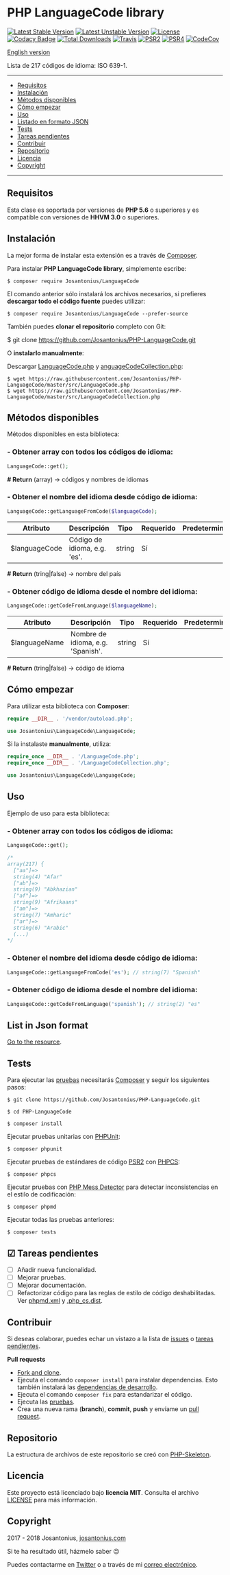 # PHP LanguageCode library

[![Latest Stable Version](https://poser.pugx.org/josantonius/LanguageCode/v/stable)](https://packagist.org/packages/josantonius/LanguageCode) [![Latest Unstable Version](https://poser.pugx.org/josantonius/LanguageCode/v/unstable)](https://packagist.org/packages/josantonius/LanguageCode) [![License](https://poser.pugx.org/josantonius/LanguageCode/license)](LICENSE) [![Codacy Badge](https://api.codacy.com/project/badge/Grade/5e3ca0b3edd2415d92d2262afb491d47)](https://www.codacy.com/app/Josantonius/PHP-LanguageCode?utm_source=github.com&amp;utm_medium=referral&amp;utm_content=Josantonius/PHP-LanguageCode&amp;utm_campaign=Badge_Grade) [![Total Downloads](https://poser.pugx.org/josantonius/LanguageCode/downloads)](https://packagist.org/packages/josantonius/LanguageCode) [![Travis](https://travis-ci.org/Josantonius/PHP-LanguageCode.svg)](https://travis-ci.org/Josantonius/PHP-LanguageCode) [![PSR2](https://img.shields.io/badge/PSR-2-1abc9c.svg)](http://www.php-fig.org/psr/psr-2/) [![PSR4](https://img.shields.io/badge/PSR-4-9b59b6.svg)](http://www.php-fig.org/psr/psr-4/) [![CodeCov](https://codecov.io/gh/Josantonius/PHP-LanguageCode/branch/master/graph/badge.svg)](https://codecov.io/gh/Josantonius/PHP-LanguageCode)

[English version](README.md)

Lista de 217 códigos de idioma: ISO 639-1.

---

- [Requisitos](#requisitos)
- [Instalación](#instalación)
- [Métodos disponibles](#métodos-disponibles)
- [Cómo empezar](#cómo-empezar)
- [Uso](#uso)
- [Listado en formato JSON](#listado-en-formato-json)
- [Tests](#tests)
- [Tareas pendientes](#-tareas-pendientes)
- [Contribuir](#contribuir)
- [Repositorio](#repositorio)
- [Licencia](#licencia)
- [Copyright](#copyright)

---

## Requisitos

Esta clase es soportada por versiones de **PHP 5.6** o superiores y es compatible con versiones de **HHVM 3.0** o superiores.

## Instalación 

La mejor forma de instalar esta extensión es a través de [Composer](http://getcomposer.org/download/).

Para instalar **PHP LanguageCode library**, simplemente escribe:

    $ composer require Josantonius/LanguageCode

El comando anterior sólo instalará los archivos necesarios, si prefieres **descargar todo el código fuente** puedes utilizar:

    $ composer require Josantonius/LanguageCode --prefer-source

También puedes **clonar el repositorio** completo con Git:

  $ git clone https://github.com/Josantonius/PHP-LanguageCode.git

O **instalarlo manualmente**:

Descargar [LanguageCode.php](https://raw.githubusercontent.com/Josantonius/PHP-LanguageCode/master/src/LanguageCode.php) y [anguageCodeCollection.php](https://raw.githubusercontent.com/Josantonius/PHP-LanguageCode/master/src/LanguageCodeCollection.php):

    $ wget https://raw.githubusercontent.com/Josantonius/PHP-LanguageCode/master/src/LanguageCode.php
    $ wget https://raw.githubusercontent.com/Josantonius/PHP-LanguageCode/master/src/LanguageCodeCollection.php

## Métodos disponibles

Métodos disponibles en esta biblioteca:

### - Obtener array con todos los códigos de idioma:

```php
LanguageCode::get();
```

**# Return** (array) → códigos y nombres de idiomas

### - Obtener el nombre del idioma desde código de idioma:

```php
LanguageCode::getLanguageFromCode($languageCode);
```

| Atributo | Descripción | Tipo | Requerido | Predeterminado
| --- | --- | --- | --- | --- |
| $languageCode | Código de idioma, e.g. 'es'. | string | Sí | |

**# Return** (tring|false) → nombre del país

### - Obtener código de idioma desde el nombre del idioma:

```php
LanguageCode::getCodeFromLanguage($languageName);
```

| Atributo | Descripción | Tipo | Requerido | Predeterminado
| --- | --- | --- | --- | --- |
| $languageName | Nombre de idioma, e.g. 'Spanish'. | string | Sí | |

**# Return** (tring|false) → código de idioma

## Cómo empezar

Para utilizar esta biblioteca con **Composer**:

```php
require __DIR__ . '/vendor/autoload.php';

use Josantonius\LanguageCode\LanguageCode;
```

Si la instalaste **manualmente**, utiliza:

```php
require_once __DIR__ . '/LanguageCode.php';
require_once __DIR__ . '/LanguageCodeCollection.php';

use Josantonius\LanguageCode\LanguageCode;
```

## Uso

Ejemplo de uso para esta biblioteca:

### - Obtener array con todos los códigos de idioma:

```php
LanguageCode::get();

/*
array(217) {
  ["aa"]=>
  string(4) "Afar"
  ["ab"]=>
  string(9) "Abkhazian"
  ["af"]=>
  string(9) "Afrikaans"
  ["am"]=>
  string(7) "Amharic"
  ["ar"]=>
  string(6) "Arabic"
  (...)
*/
```

### - Obtener el nombre del idioma desde código de idioma:

```php
LanguageCode::getLanguageFromCode('es'); // string(7) "Spanish"
```

### - Obtener código de idioma desde el nombre del idioma:

```php
LanguageCode::getCodeFromLanguage('spanish'); // string(2) "es"
```

## List in Json format

[Go to the resource](https://gist.github.com/Josantonius/b455e315bc7f790d14b136d61d9ae469).

## Tests 

Para ejecutar las [pruebas](tests) necesitarás [Composer](http://getcomposer.org/download/) y seguir los siguientes pasos:

    $ git clone https://github.com/Josantonius/PHP-LanguageCode.git
    
    $ cd PHP-LanguageCode

    $ composer install

Ejecutar pruebas unitarias con [PHPUnit](https://phpunit.de/):

    $ composer phpunit

Ejecutar pruebas de estándares de código [PSR2](http://www.php-fig.org/psr/psr-2/) con [PHPCS](https://github.com/squizlabs/PHP_CodeSniffer):

    $ composer phpcs

Ejecutar pruebas con [PHP Mess Detector](https://phpmd.org/) para detectar inconsistencias en el estilo de codificación:

    $ composer phpmd

Ejecutar todas las pruebas anteriores:

    $ composer tests

## ☑ Tareas pendientes

- [ ] Añadir nueva funcionalidad.
- [ ] Mejorar pruebas.
- [ ] Mejorar documentación.
- [ ] Refactorizar código para las reglas de estilo de código deshabilitadas. Ver [phpmd.xml](phpmd.xml) y [.php_cs.dist](.php_cs.dist).

## Contribuir

Si deseas colaborar, puedes echar un vistazo a la lista de
[issues](https://github.com/Josantonius/PHP-LanguageCode/issues) o [tareas pendientes](#-tareas-pendientes).

**Pull requests**

* [Fork and clone](https://help.github.com/articles/fork-a-repo).
* Ejecuta el comando `composer install` para instalar dependencias.
  Esto también instalará las [dependencias de desarrollo](https://getcomposer.org/doc/03-cli.md#install).
* Ejecuta el comando `composer fix` para estandarizar el código.
* Ejecuta las [pruebas](#tests).
* Crea una nueva rama (**branch**), **commit**, **push** y envíame un
  [pull request](https://help.github.com/articles/using-pull-requests).

## Repositorio

La estructura de archivos de este repositorio se creó con [PHP-Skeleton](https://github.com/Josantonius/PHP-Skeleton).

## Licencia

Este proyecto está licenciado bajo **licencia MIT**. Consulta el archivo [LICENSE](LICENSE) para más información.

## Copyright

2017 - 2018 Josantonius, [josantonius.com](https://josantonius.com/)

Si te ha resultado útil, házmelo saber :wink:

Puedes contactarme en [Twitter](https://twitter.com/Josantonius) o a través de mi [correo electrónico](mailto:hello@josantonius.com).